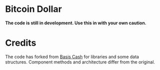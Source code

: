 # Bitcoin Dollar

**The code is still in development. Use this in with your own caution.**

# Credits

The code has forked from [Basis Cash](https://github.com/Basis-Cash/basiscash-protocol) for libraries and some data structures.
Component methods and architecture differ from the original.